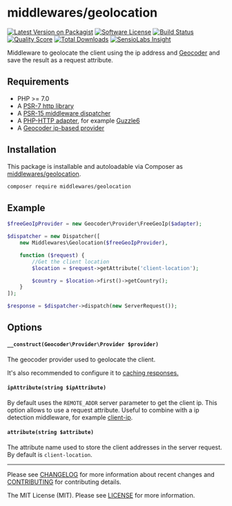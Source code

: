 # middlewares/geolocation

[![Latest Version on Packagist][ico-version]][link-packagist]
[![Software License][ico-license]](LICENSE)
[![Build Status][ico-travis]][link-travis]
[![Quality Score][ico-scrutinizer]][link-scrutinizer]
[![Total Downloads][ico-downloads]][link-downloads]
[![SensioLabs Insight][ico-sensiolabs]][link-sensiolabs]

Middleware to geolocate the client using the ip address and [Geocoder](https://github.com/geocoder-php/Geocoder) and save the result as a request attribute.

## Requirements

* PHP >= 7.0
* A [PSR-7 http library](https://github.com/middlewares/awesome-psr15-middlewares#psr-7-implementations)
* A [PSR-15 middleware dispatcher](https://github.com/middlewares/awesome-psr15-middlewares#dispatcher)
* A [PHP-HTTP adapter](http://docs.php-http.org/en/latest/clients.html), for example [Guzzle6](https://github.com/php-http/guzzle6-adapter)
* A [Geocoder ip-based provider](https://github.com/geocoder-php/Geocoder#ip)

## Installation

This package is installable and autoloadable via Composer as [middlewares/geolocation](https://packagist.org/packages/middlewares/geolocation).

```sh
composer require middlewares/geolocation
```

## Example

```php
$freeGeoIpProvider = new Geocoder\Provider\FreeGeoIp($adapter);

$dispatcher = new Dispatcher([
    new Middlewares\Geolocation($freeGeoIpProvider),

    function ($request) {
        //Get the client location
        $location = $request->getAttribute('client-location');

        $country = $location->first()->getCountry();
    }
]);

$response = $dispatcher->dispatch(new ServerRequest());
```

## Options

#### `__construct(Geocoder\Provider\Provider $provider)`

The geocoder provider used to geolocate the client.

It's also recommended to configure it to [caching responses.](https://github.com/geocoder-php/Geocoder/blob/master/docs/cookbook/cache.md)

#### `ipAttribute(string $ipAttribute)`

By default uses the `REMOTE_ADDR` server parameter to get the client ip. This option allows to use a request attribute. Useful to combine with a ip detection middleware, for example [client-ip](https://github.com/middlewares/client-ip).

#### `attribute(string $attribute)`

The attribute name used to store the client addresses in the server request. By default is `client-location`.

---

Please see [CHANGELOG](CHANGELOG.md) for more information about recent changes and [CONTRIBUTING](CONTRIBUTING.md) for contributing details.

The MIT License (MIT). Please see [LICENSE](LICENSE) for more information.

[ico-version]: https://img.shields.io/packagist/v/middlewares/geolocation.svg?style=flat-square
[ico-license]: https://img.shields.io/badge/license-MIT-brightgreen.svg?style=flat-square
[ico-travis]: https://img.shields.io/travis/middlewares/geolocation/master.svg?style=flat-square
[ico-scrutinizer]: https://img.shields.io/scrutinizer/g/middlewares/geolocation.svg?style=flat-square
[ico-downloads]: https://img.shields.io/packagist/dt/middlewares/geolocation.svg?style=flat-square
[ico-sensiolabs]: https://img.shields.io/sensiolabs/i/b6c8bd3a-b3da-45ec-b2ac-9d27ae390b1b.svg?style=flat-square

[link-packagist]: https://packagist.org/packages/middlewares/geolocation
[link-travis]: https://travis-ci.org/middlewares/geolocation
[link-scrutinizer]: https://scrutinizer-ci.com/g/middlewares/geolocation
[link-downloads]: https://packagist.org/packages/middlewares/geolocation
[link-sensiolabs]: https://insight.sensiolabs.com/projects/b6c8bd3a-b3da-45ec-b2ac-9d27ae390b1b
